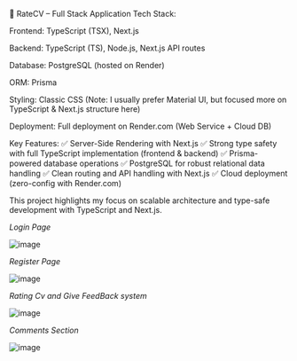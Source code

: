 🔗 RateCV – Full Stack Application
Tech Stack:

Frontend: TypeScript (TSX), Next.js

Backend: TypeScript (TS), Node.js, Next.js API routes

Database: PostgreSQL (hosted on Render)

ORM: Prisma

Styling: Classic CSS (Note: I usually prefer Material UI, but focused more on TypeScript & Next.js structure here)

Deployment: Full deployment on Render.com (Web Service + Cloud DB)

Key Features:
✅ Server-Side Rendering with Next.js
✅ Strong type safety with full TypeScript implementation (frontend & backend)
✅ Prisma-powered database operations
✅ PostgreSQL for robust relational data handling
✅ Clean routing and API handling with Next.js
✅ Cloud deployment (zero-config with Render.com)

This project highlights my focus on scalable architecture and type-safe development with TypeScript and Next.js.

*Login Page*

![image](https://github.com/user-attachments/assets/8643e558-3106-42c1-9b83-426359fb541d)

*Register Page*

![image](https://github.com/user-attachments/assets/242992ad-c541-4b04-8c76-d647dcd9a92b)

*Rating Cv and Give FeedBack system*

![image](https://github.com/user-attachments/assets/f6b2063d-06cd-44dd-a584-975e49358142)


*Comments Section*

![image](https://github.com/user-attachments/assets/39718592-54ab-43aa-9848-a39e64a48fd5)
